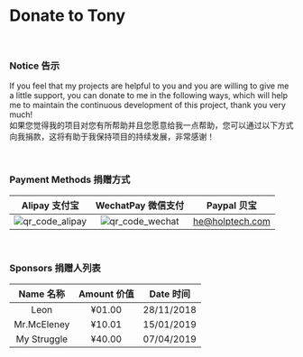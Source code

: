 # Donate to Tony

<br/>

### Notice 告示
If you feel that my projects are helpful to you and you are willing to give me a little support, you can donate to me in the following ways, which will help me to maintain the continuous development of this project, thank you very much! 
<br/>
如果您觉得我的项目对您有所帮助并且您愿意给我一点帮助，您可以通过以下方式向我捐款，这将有助于我保持项目的持续发展，非常感谢！ 

<br/>

### Payment Methods 捐赠方式
| Alipay 支付宝 | WechatPay 微信支付 | Paypal 贝宝 |
| :--: | :--: | :--: |
| ![qr_code_alipay](https://static.ouorz.com/alipay.png) | ![qr_code_wechat](https://static.ouorz.com/wechatpay.png) | he@holptech.com |

<br/>

### Sponsors 捐赠人列表
| Name 名称 | Amount 价值 | Date 时间 |
| :--: | :---: | :---: |
| Leon | ¥01.00 | 28/11/2018 |
| Mr.McEleney	| ¥10.01	| 15/01/2019 |
| My Struggle |	¥40.00	| 07/04/2019 |

